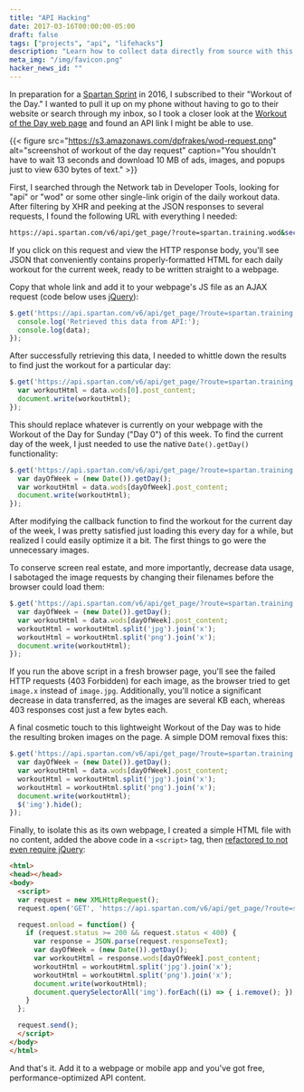 ```yaml
---
title: "API Hacking"
date: 2017-03-16T00:00:00-05:00
draft: false
tags: ["projects", "api", "lifehacks"]
description: "Learn how to collect data directly from source with this walkthrough of a website dissection."
meta_img: "/img/favicon.png"
hacker_news_id: ""
---
```



In preparation for a [Spartan Sprint](https://www.spartan.com/) in 2016, I subscribed to their "Workout of the Day." I wanted to pull it up on my phone without having to go to their website or search through my inbox, so I took a closer look at the [Workout of the Day web page](https://www.spartan.com/en/training/wods/spartan-wod) and found an API link I might be able to use.

{{< figure src="https://s3.amazonaws.com/dpfrakes/wod-request.png" alt="screenshot of workout of the day request" caption="You shouldn't have to wait 13 seconds and download 10 MB of ads, images, and popups just to view 630 bytes of text." >}}

First, I searched through the Network tab in Developer Tools, looking for "api" or "wod" or some other single-link origin of the daily workout data. After filtering by XHR and peeking at the JSON responses to several requests, I found the following URL with everything I needed:

```bash
https://api.spartan.com/v6/api/get_page/?route=spartan.training.wod&secondary=spartan-wod&primary=1
```

If you click on this request and view the HTTP response body, you'll see JSON that conveniently contains properly-formatted HTML for each daily workout for the current week, ready to be written straight to a webpage.

Copy that whole link and add it to your webpage's JS file as an AJAX request (code below uses [jQuery](https://api.jquery.com)):

```javascript
$.get('https://api.spartan.com/v6/api/get_page/?route=spartan.training.wod&secondary=spartan-wod&primary=1', function(data) {
  console.log('Retrieved this data from API:');
  console.log(data);
});
```

After successfully retrieving this data, I needed to whittle down the results to find just the workout for a particular day:

```javascript
$.get('https://api.spartan.com/v6/api/get_page/?route=spartan.training.wod&secondary=spartan-wod&primary=1', function(data) {
  var workoutHtml = data.wods[0].post_content;
  document.write(workoutHtml);
});
```

This should replace whatever is currently on your webpage with the Workout of the Day for Sunday ("Day 0") of this week. To find the current day of the week, I just needed to use the native `Date().getDay()` functionality:

```javascript
$.get('https://api.spartan.com/v6/api/get_page/?route=spartan.training.wod&secondary=spartan-wod&primary=1', function(data) {
  var dayOfWeek = (new Date()).getDay();
  var workoutHtml = data.wods[dayOfWeek].post_content;
  document.write(workoutHtml);
});

```

After modifying the callback function to find the workout for the current day of the week, I was pretty satisfied just loading this every day for a while, but realized I could easily optimize it a bit. The first things to go were the unnecessary images.

To conserve screen real estate, and more importantly, decrease data usage, I sabotaged the image requests by changing their filenames before the browser could load them:

```javascript
$.get('https://api.spartan.com/v6/api/get_page/?route=spartan.training.wod&secondary=spartan-wod&primary=1', function(data) {
  var dayOfWeek = (new Date()).getDay();
  var workoutHtml = data.wods[dayOfWeek].post_content;
  workoutHtml = workoutHtml.split('jpg').join('x');
  workoutHtml = workoutHtml.split('png').join('x');
  document.write(workoutHtml);
});
```

If you run the above script in a fresh browser page, you'll see the failed HTTP requests (403 Forbidden) for each image, as the browser tried to get `image.x` instead of `image.jpg`. Additionally, you'll notice a significant decrease in data transferred, as the images are several KB each, whereas 403 responses cost just a few bytes each.

A final cosmetic touch to this lightweight Workout of the Day was to hide the resulting broken images on the page. A simple DOM removal fixes this:

```javascript
$.get('https://api.spartan.com/v6/api/get_page/?route=spartan.training.wod&secondary=spartan-wod&primary=1', function(data) {
  var dayOfWeek = (new Date()).getDay();
  var workoutHtml = data.wods[dayOfWeek].post_content;
  workoutHtml = workoutHtml.split('jpg').join('x');
  workoutHtml = workoutHtml.split('png').join('x');
  document.write(workoutHtml);
  $('img').hide();
});
```

Finally, to isolate this as its own webpage, I created a simple HTML file with no content, added the above code in a `<script>` tag, then [refactored to not even require jQuery](http://youmightnotneedjquery.com/):

```html
<html>
<head></head>
<body>
  <script>
  var request = new XMLHttpRequest();
  request.open('GET', 'https://api.spartan.com/v6/api/get_page/?route=spartan.training.wod&secondary=spartan-wod&primary=1', true);

  request.onload = function() {
    if (request.status >= 200 && request.status < 400) {
      var response = JSON.parse(request.responseText);
      var dayOfWeek = (new Date()).getDay();
      var workoutHtml = response.wods[dayOfWeek].post_content;
      workoutHtml = workoutHtml.split('jpg').join('x');
      workoutHtml = workoutHtml.split('png').join('x');
      document.write(workoutHtml);
      document.querySelectorAll('img').forEach((i) => { i.remove(); });
    }
  };

  request.send();
  </script>
</body>
</html>
```

And that's it. Add it to a webpage or mobile app and you've got free, performance-optimized API content.
